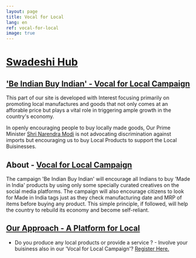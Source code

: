 ```yaml
---
layout: page
title: Vocal for Local
lang: en
ref: vocal-for-local
image: true
---
```


# <a href="">Swadeshi Hub

## <a href="">'Be Indian Buy Indian' - Vocal for Local Campaign</a>

This part of our site is developed with Interest focusing primarily on promoting local manufactures and goods that not only comes at an afforable price but plays a vital role in triggering ample growth in the country's economy.

In openly encouraging people to buy locally made goods, Our Prime Minister <a href="">Shri Narendra Modi</a> is not advocating discrimination against imports but encouraging us to buy Local Products to support the Local Buisinesses.

## About - <a href="">Vocal for Local Campaign</a>

The campaign 'Be Indian Buy Indian' will encourage all Indians to buy 'Made in India' products by using only some specially curated creatives on the social media platforms. The campaign will also encourage citizens to look for Made in India tags just as they check manufacturing date and MRP of items before buying any product. This simple principle, if followed, will help the country to rebuild its economy and become self-reliant.

## <a href="">Our Approach - A Platform for Local</a>

* Do you produce any local products or provide a service ? - Involve your buisiness also in our 'Vocal for Local Campaign'? <a href="https://swadeshihub.github.io/register/vocal-for-local">Register Here.</a>